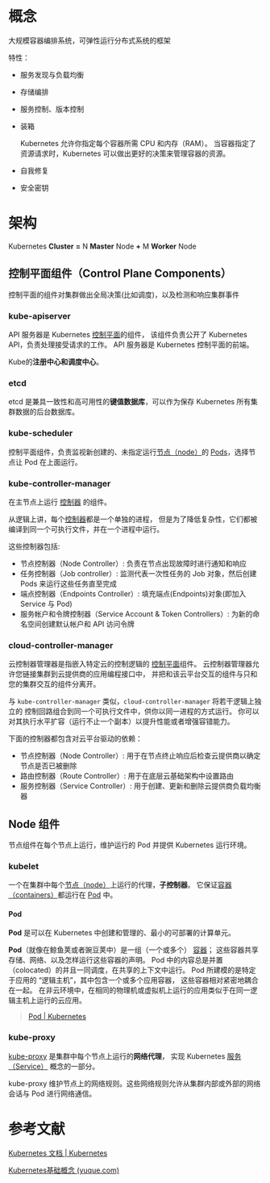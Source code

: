 # 概念

大规模容器编排系统，可弹性运行分布式系统的框架

特性：

- 服务发现与负载均衡

- 存储编排

- 服务控制、版本控制

- 装箱

  Kubernetes 允许你指定每个容器所需 CPU 和内存（RAM）。 当容器指定了资源请求时，Kubernetes 可以做出更好的决策来管理容器的资源。

- 自我修复

- 安全密钥

# 架构

Kubernetes **Cluster** **=** N **Master** Node **+** M **Worker** Node

## 

## 控制平面组件（Control Plane Components） 

控制平面的组件对集群做出全局决策(比如调度)，以及检测和响应集群事件

### kube-apiserver

API 服务器是 Kubernetes [控制平面](https://kubernetes.io/zh-cn/docs/reference/glossary/?all=true#term-control-plane)的组件， 该组件负责公开了 Kubernetes API，负责处理接受请求的工作。 API 服务器是 Kubernetes 控制平面的前端。

Kube的**注册中心和调度中心**。

### etcd

etcd 是兼具一致性和高可用性的**键值数据库**，可以作为保存 Kubernetes 所有集群数据的后台数据库。

### kube-scheduler

控制平面组件，负责监视新创建的、未指定运行[节点（node）](https://kubernetes.io/zh/docs/concepts/architecture/nodes/)的 [Pods](https://kubernetes.io/docs/concepts/workloads/pods/pod-overview/)，选择节点让 Pod 在上面运行。

### kube-controller-manager

在主节点上运行 [控制器](https://kubernetes.io/zh/docs/concepts/architecture/controller/) 的组件。

从逻辑上讲，每个[控制器](https://kubernetes.io/zh/docs/concepts/architecture/controller/)都是一个单独的进程， 但是为了降低复杂性，它们都被编译到同一个可执行文件，并在一个进程中运行。

这些控制器包括:

- 节点控制器（Node Controller）: 负责在节点出现故障时进行通知和响应
- 任务控制器（Job controller）: 监测代表一次性任务的 Job 对象，然后创建 Pods 来运行这些任务直至完成
- 端点控制器（Endpoints Controller）: 填充端点(Endpoints)对象(即加入 Service 与 Pod)
- 服务帐户和令牌控制器（Service Account & Token Controllers）: 为新的命名空间创建默认帐户和 API 访问令牌

### cloud-controller-manager

云控制器管理器是指嵌入特定云的控制逻辑的 [控制平面](https://kubernetes.io/zh/docs/reference/glossary/?all=true#term-control-plane)组件。 云控制器管理器允许您链接集群到云提供商的应用编程接口中， 并把和该云平台交互的组件与只和您的集群交互的组件分离开。

与 `kube-controller-manager` 类似，`cloud-controller-manager` 将若干逻辑上独立的 控制回路组合到同一个可执行文件中，供你以同一进程的方式运行。 你可以对其执行水平扩容（运行不止一个副本）以提升性能或者增强容错能力。

下面的控制器都包含对云平台驱动的依赖：

- 节点控制器（Node Controller）: 用于在节点终止响应后检查云提供商以确定节点是否已被删除
- 路由控制器（Route Controller）: 用于在底层云基础架构中设置路由
- 服务控制器（Service Controller）: 用于创建、更新和删除云提供商负载均衡器

## Node 组件

节点组件在每个节点上运行，维护运行的 Pod 并提供 Kubernetes 运行环境。

### kubelet

一个在集群中每个[节点（node）](https://kubernetes.io/zh/docs/concepts/architecture/nodes/)上运行的代理，**子控制器**。 它保证[容器（containers）](https://kubernetes.io/zh/docs/concepts/overview/what-is-kubernetes/#why-containers)都运行在 [Pod](https://kubernetes.io/docs/concepts/workloads/pods/pod-overview/) 中。

#### Pod

**Pod** 是可以在 Kubernetes 中创建和管理的、最小的可部署的计算单元。

**Pod**（就像在鲸鱼荚或者豌豆荚中）是一组（一个或多个） [容器](https://kubernetes.io/zh-cn/docs/concepts/containers/)； 这些容器共享存储、网络、以及怎样运行这些容器的声明。 Pod 中的内容总是并置（colocated）的并且一同调度，在共享的上下文中运行。 Pod 所建模的是特定于应用的 “逻辑主机”，其中包含一个或多个应用容器， 这些容器相对紧密地耦合在一起。 在非云环境中，在相同的物理机或虚拟机上运行的应用类似于在同一逻辑主机上运行的云应用。

> [Pod | Kubernetes](https://kubernetes.io/zh-cn/docs/concepts/workloads/pods/)

### kube-proxy

[kube-proxy](https://kubernetes.io/zh/docs/reference/command-line-tools-reference/kube-proxy/) 是集群中每个节点上运行的**网络代理**， 实现 Kubernetes [服务（Service）](https://kubernetes.io/zh/docs/concepts/services-networking/service/) 概念的一部分。

kube-proxy 维护节点上的网络规则。这些网络规则允许从集群内部或外部的网络会话与 Pod 进行网络通信。



# 参考文献

[Kubernetes 文档 | Kubernetes](https://kubernetes.io/zh-cn/docs/home/)

[Kubernetes基础概念 (yuque.com)](https://www.yuque.com/leifengyang/oncloud/ghnb83)